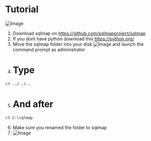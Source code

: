 # Tutorial
![Image](https://cdn.discordapp.com/attachments/944771946250371102/992058023109476412/unknown.png)

1) Download sqlmap on https://github.com/sqlmapproject/sqlmap
2) If you dont have python download this https://python.org/
3) Move the sqlmap folder into your disk ![Image](https://casanova.i-really-dont-want-to.live/5AxkW0IcU.png) and launch the command prompt as administrator
4) # Type
```bash
cd ../../..
```
5) # And after 
```bash
cd C:\sqlmap
```
6) Make sure you renamed the folder to sqlmap
7) ![Image](https://casanova.i-really-dont-want-to.live/5AxmMDKH8)
